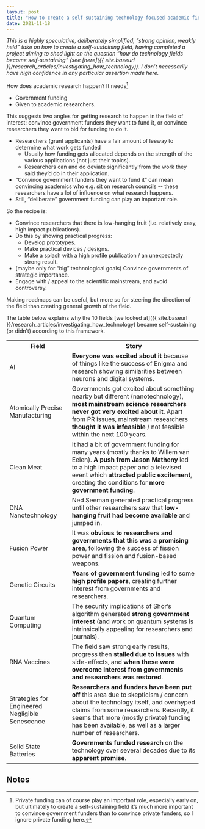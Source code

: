 ```yaml
---
layout: post
title: "How to create a self-sustaining technology-focused academic field: wild speculation"
date: 2021-11-18
---
```


_This is a highly speculative, deliberately simplified, “strong opinion, weakly held” take on how to create a self-sustaining field, having completed a project aiming to shed light on the question “how do technology fields become self-sustaining” (see [here]({{ site.baseurl }}/research_articles/investigating_how_technology)). I don’t necessarily have high confidence in any particular assertion made here._

How does academic research happen? It needs[^1]



* Government funding
* Given to academic researchers.

This suggests two angles for getting research to happen in the field of interest: convince government funders they want to fund it, or convince researchers they want to bid for funding to do it.



* Researchers (grant applicants) have a fair amount of leeway to determine what work gets funded
    * Usually how funding gets allocated depends on the strength of the various applications (not just their topics).
    * Researchers can and do deviate significantly from the work they said they’d do in their application.
* “Convince government funders they want to fund it” can mean convincing academics who e.g. sit on research councils -- these researchers have a lot of influence on what research happens.
* Still, “deliberate” government funding can play an important role.

So the recipe is:



* Convince researchers that there is low-hanging fruit (i.e. relatively easy, high impact publications).
* Do this by showing practical progress:
    * Develop prototypes.
    * Make practical devices / designs.
    * Make a splash with a high profile publication / an unexpectedly strong result.
* (maybe only for “big” technological goals) Convince governments of strategic importance.
* Engage with / appeal to the scientific mainstream, and avoid controversy.

Making roadmaps can be useful, but more so for steering the direction of the field than creating general growth of the field.

The table below explains why the 10 fields [we looked at]({{ site.baseurl }}/research_articles/investigating_how_technology) became self-sustaining (or didn’t) according to this framework.


<table>
  <tr>
   <th>Field
   </th>
   <th>Story
   </th>
  </tr>
  <tr>
   <td>AI
   </td>
   <td><strong>Everyone was excited about it</strong> because of things like the success of Enigma and research showing similarities between neurons and digital systems.
   </td>
  </tr>
  <tr>
   <td>Atomically Precise Manufacturing
   </td>
   <td>Governments got excited about something nearby but different (nanotechnology), <strong>most mainstream science researchers never got very excited about it</strong>. Apart from PR issues, mainstream researchers <strong>thought it was infeasible </strong>/ not feasible within the next 100 years.
   </td>
  </tr>
  <tr>
   <td>Clean Meat
   </td>
   <td>It had a bit of government funding for many years (mostly thanks to Willem van Eelen).<strong> A push from Jason Matheny </strong>led to a high impact paper and a televised event which <strong>attracted public excitement</strong>, creating the conditions for <strong>more government funding</strong>.
   </td>
  </tr>
  <tr>
   <td>DNA Nanotechnology
   </td>
   <td>Ned Seeman generated practical progress until other researchers saw that <strong>low-hanging fruit had become available </strong>and jumped in.
   </td>
  </tr>
  <tr>
   <td>Fusion Power
   </td>
   <td>It was <strong>obvious to researchers and governments that this was a promising area</strong>, following the success of fission power and fission and fusion-based weapons.
   </td>
  </tr>
  <tr>
   <td>Genetic Circuits
   </td>
   <td><strong>Years of government funding</strong> led to some <strong>high profile papers</strong>, creating further interest from governments and researchers.
   </td>
  </tr>
  <tr>
   <td>Quantum Computing
   </td>
   <td>The security implications of Shor’s algorithm generated <strong>strong government interest</strong> (and work on quantum systems is intrinsically appealing for researchers and journals).
   </td>
  </tr>
  <tr>
   <td>RNA Vaccines
   </td>
   <td>The field saw strong early results, progress then <strong>stalled due to</strong> <strong>issues </strong>with side-effects, and <strong>when these were overcome</strong> <strong>interest from governments and researchers was restored</strong>.
   </td>
  </tr>
  <tr>
   <td>Strategies for Engineered Negligible Senescence
   </td>
   <td><strong>Researchers and funders have been put off</strong> this area due to skepticism / concern about the technology itself, and overhyped claims from some researchers. Recently, it seems that more (mostly private) funding has been available, as well as a larger number of researchers.
   </td>
  </tr>
  <tr>
   <td>Solid State Batteries
   </td>
   <td><strong>Governments funded research</strong> on the technology over several decades due to its <strong>apparent promise</strong>.
   </td>
  </tr>
</table>



<!-- Footnotes themselves at the bottom. -->
## Notes

[^1]:
     Private funding can of course play an important role, especially early on, but ultimately to create a self-sustaining field it’s much more important to convince government funders than to convince private funders, so I ignore private funding here.
